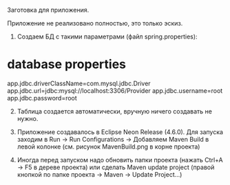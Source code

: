 Заготовка для приложения.

Приложение не реализовано полностью, это только эскиз. 

1) Создаем БД с такими параметрами (файл spring.properties):

# database properties
app.jdbc.driverClassName=com.mysql.jdbc.Driver
app.jdbc.url=jdbc:mysql://localhost:3306/Provider
app.jdbc.username=root
app.jdbc.password=root

2) Таблица создается автоматически, вручную ничего создавать не нужно.

3) Приложение создавалось в Eclipse Neon Release (4.6.0). Для запуска заходим в Run -> Run Configurations -> 
Добавляем Maven Build в левой колонке (см. рисунок MavenBuild.png в корне проекта)

4) Иногда перед запуском надо обновить папки проекта (нажать Ctrl+A -> F5 в дереве проекта) или сделать Maven update project 
(правой кнопкой по папке проекта -> Maven -> Update Project...)
